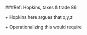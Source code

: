 \#\#\#Ref: Hopkins, taxes & trade 86

\+ Hopkins here argues that x,y,z

\+ Operationalizing this would require

